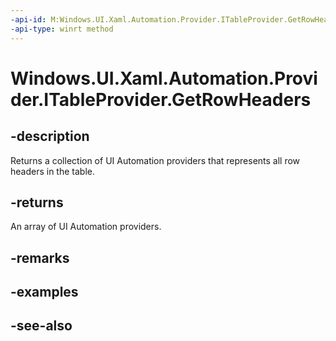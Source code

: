 ```yaml
---
-api-id: M:Windows.UI.Xaml.Automation.Provider.ITableProvider.GetRowHeaders
-api-type: winrt method
---
```


<!-- Method syntax
public Windows.UI.Xaml.Automation.Provider.IRawElementProviderSimple[] GetRowHeaders()
-->

# Windows.UI.Xaml.Automation.Provider.ITableProvider.GetRowHeaders

## -description
Returns a collection of UI Automation providers that represents all row headers in the table.



## -returns
An array of UI Automation providers.

## -remarks

## -examples

## -see-also
